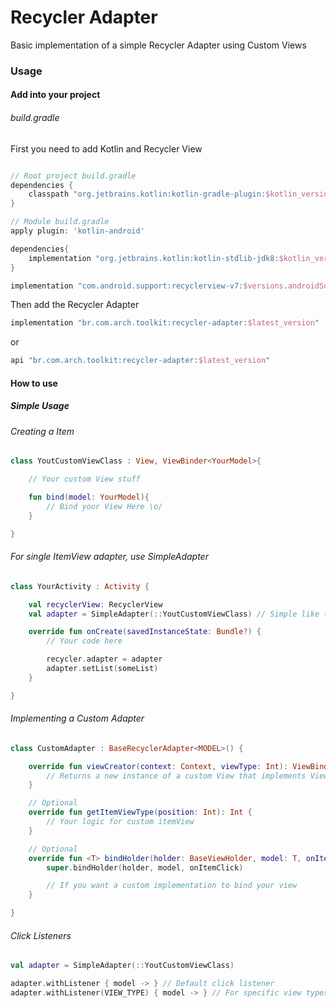 # Recycler Adapter

Basic implementation of a simple Recycler Adapter using Custom Views

### Usage

#### Add into your project

###### build.gradle

First you need to add Kotlin and Recycler View

```groovy

// Root project build.gradle
dependencies {
    classpath "org.jetbrains.kotlin:kotlin-gradle-plugin:$kotlin_version"
}

// Module build.gradle
apply plugin: 'kotlin-android'

dependencies{
    implementation "org.jetbrains.kotlin:kotlin-stdlib-jdk8:$kotlin_version"
}
```

```groovy
implementation "com.android.support:recyclerview-v7:$versions.androidSupport"
```

Then add the Recycler Adapter

```groovy
implementation "br.com.arch.toolkit:recycler-adapter:$latest_version"
```

or

```groovy
api "br.com.arch.toolkit:recycler-adapter:$latest_version"
```

#### How to use

##### Simple Usage

###### Creating a Item

```kotlin
class YoutCustomViewClass : View, ViewBinder<YourModel>{

    // Your custom View stuff

    fun bind(model: YourModel){
        // Bind your View Here \o/
    }

}
```

###### For single ItemView adapter, use SimpleAdapter

```kotlin
class YourActivity : Activity {

    val recyclerView: RecyclerView
    val adapter = SimpleAdapter(::YoutCustomViewClass) // Simple like that =)

    override fun onCreate(savedInstanceState: Bundle?) {
        // Your code here

        recycler.adapter = adapter
        adapter.setList(someList)
    }

}
```

###### Implementing a Custom Adapter

```kotlin
class CustomAdapter : BaseRecyclerAdapter<MODEL>() {

    override fun viewCreator(context: Context, viewType: Int): ViewBinder<*> {
        // Returns a new instance of a custom View that implements ViewBinder =D
    }

    // Optional
    override fun getItemViewType(position: Int): Int {
        // Your logic for custom itemView
    }

    // Optional
    override fun <T> bindHolder(holder: BaseViewHolder, model: T, onItemClick: ((T) -> Unit)?) {
        super.bindHolder(holder, model, onItemClick)

        // If you want a custom implementation to bind your view
    }

}
```

###### Click Listeners

```kotlin
val adapter = SimpleAdapter(::YoutCustomViewClass)

adapter.withListener { model -> } // Default click listener
adapter.withListener(VIEW_TYPE) { model -> } // For specific view types
```